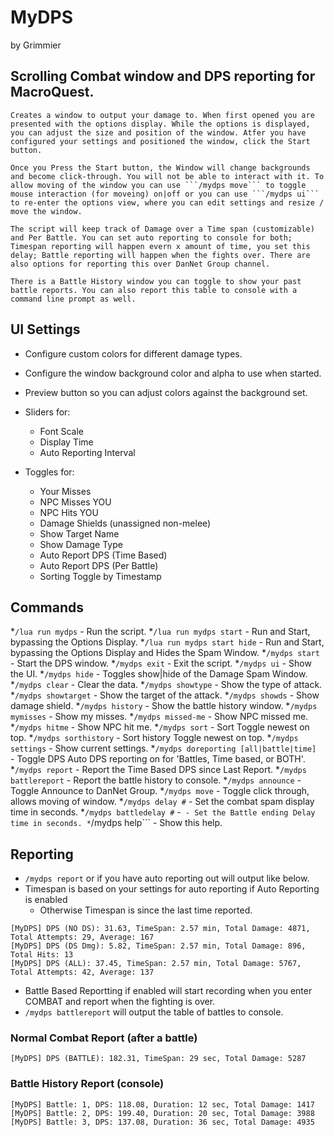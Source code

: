 # MyDPS

by Grimmier

## Scrolling Combat window and DPS reporting for MacroQuest.

	Creates a window to output your damage to. When first opened you are presented with the options display. While the options is displayed, you can adjust the size and position of the window. Atfer you have configured your settings and positioned the window, click the Start button.

	Once you Press the Start button, the Window will change backgrounds and become click-through. You will not be able to interact with it. To allow moving of the window you can use ```/mydps move``` to toggle mouse interaction (for moveing) on|off or you can use ```/mydps ui``` to re-enter the options view, where you can edit settings and resize / move the window. 

	The script will keep track of Damage over a Time span (customizable) and Per Battle. You can set auto reporting to console for both; Timespan reporting will happen evern x amount of time, you set this delay; Battle reporting will happen when the fights over. There are also options for reporting this over DanNet Group channel. 

	There is a Battle History window you can toggle to show your past battle reports. You can also report this table to console with a command line prompt as well. 

## UI Settings

* Configure custom colors for different damage types.
* Configure the window background color and alpha to use when started.
* Preview button so you can adjust colors against the background set.


* Sliders for:
  * Font Scale
  * Display Time
  * Auto Reporting Interval


* Toggles for: 
  * Your Misses
  * NPC Misses YOU
  * NPC Hits YOU
  * Damage Shields (unassigned non-melee)
  * Show Target Name
  * Show Damage Type
  * Auto Report DPS (Time Based)
  * Auto Report DPS (Per Battle)
  * Sorting Toggle by Timestamp

## Commands

*```/lua run mydps``` - Run the script.
*```/lua run mydps start``` - Run and Start, bypassing the Options Display.
*```/lua run mydps start hide``` - Run and Start, bypassing the Options Display and Hides the Spam Window.
*```/mydps start``` - Start the DPS window.
*```/mydps exit``` - Exit the script.
*```/mydps ui``` - Show the UI.
*```/mydps hide``` - Toggles show|hide of the Damage Spam Window.
*```/mydps clear``` - Clear the data.
*```/mydps showtype``` - Show the type of attack.
*```/mydps showtarget``` - Show the target of the attack.
*```/mydps showds``` - Show damage shield.
*```/mydps history``` - Show the battle history window.
*```/mydps mymisses``` - Show my misses.
*```/mydps missed-me``` - Show NPC missed me.
*```/mydps hitme``` - Show NPC hit me.
*```/mydps sort``` - Sort Toggle newest on top.
*```/mydps sorthistory``` - Sort history Toggle newest on top.
*```/mydps settings``` - Show current settings.
*```/mydps doreporting [all|battle|time] ``` - Toggle DPS Auto DPS reporting on for 'Battles, Time based, or BOTH'.
*```/mydps report``` - Report the Time Based DPS since Last Report.
*```/mydps battlereport``` - Report the battle history to console.
*```/mydps announce``` - Toggle Announce to DanNet Group.
*```/mydps move``` - Toggle click through, allows moving of window.
*```/mydps delay #``` - Set the combat spam display time in seconds.
*```/mydps battledelay #``` -``` - Set the Battle ending Delay time in seconds.
*```/mydps help``` - Show this help.

## Reporting

* ```/mydps report``` or if you have auto reporting out will output like below.
* Timespan is based on your settings for auto reporting if Auto Reporting is enabled
  * Otherwise Timespan is since the last time reported.

```
[MyDPS] DPS (NO DS): 31.63, TimeSpan: 2.57 min, Total Damage: 4871, Total Attempts: 29, Average: 167
[MyDPS] DPS (DS Dmg): 5.82, TimeSpan: 2.57 min, Total Damage: 896, Total Hits: 13
[MyDPS] DPS (ALL): 37.45, TimeSpan: 2.57 min, Total Damage: 5767, Total Attempts: 42, Average: 137
```

* Battle Based Reportting if enabled will start recording when you enter COMBAT and report when the fighting is over.
* ```/mydps battlereport``` will output the table of battles to console.

### Normal Combat Report (after a battle)
```[MyDPS] DPS (BATTLE): 182.31, TimeSpan: 29 sec, Total Damage: 5287```

### Battle History Report (console)
```
[MyDPS] Battle: 1, DPS: 118.08, Duration: 12 sec, Total Damage: 1417
[MyDPS] Battle: 2, DPS: 199.40, Duration: 20 sec, Total Damage: 3988
[MyDPS] Battle: 3, DPS: 137.08, Duration: 36 sec, Total Damage: 4935
```